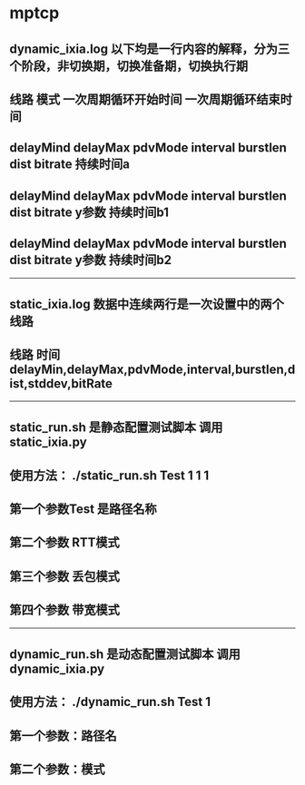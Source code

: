 # mptcp
## dynamic_ixia.log 以下均是一行内容的解释，分为三个阶段，非切换期，切换准备期，切换执行期
## 线路 模式 一次周期循环开始时间 一次周期循环结束时间 
## delayMind delayMax pdvMode interval	burstlen dist bitrate 持续时间a 
## delayMind delayMax pdvMode interval burstlen dist bitrate y参数 持续时间b1 
## delayMind delayMax pdvMode interval burstlen dist bitrate y参数 持续时间b2
----------------------------------------------------------------------------------------
## static_ixia.log  数据中连续两行是一次设置中的两个线路 
## 线路 时间 delayMin,delayMax,pdvMode,interval,burstlen,dist,stddev,bitRate
----------------------------------------------------------------------------------------
## static_run.sh 是静态配置测试脚本 调用static_ixia.py
## 使用方法： ./static_run.sh Test 1 1 1
## 第一个参数Test 是路径名称 
## 第二个参数 RTT模式
## 第三个参数 丢包模式
## 第四个参数 带宽模式
--------------------------------------------------------------
## dynamic_run.sh 是动态配置测试脚本 调用dynamic_ixia.py
## 使用方法： ./dynamic_run.sh Test 1
## 第一个参数：路径名
## 第二个参数：模式
